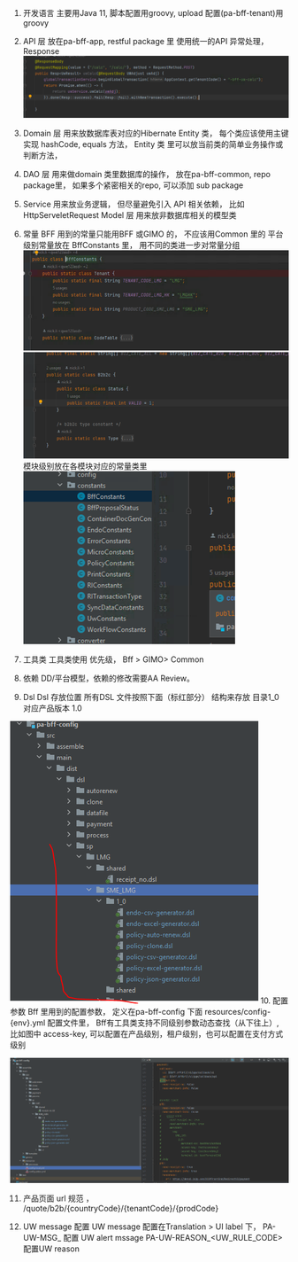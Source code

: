 1.  开发语言
    主要用Java 11,    脚本配置用groovy,    upload 配置(pa-bff-tenant)用groovy
 
2. API 层
放在pa-bff-app,  restful package 里
使用统一的API 异常处理，  Response
![image001](img/image001.png)
 
 
3. Domain 层
用来放数据库表对应的Hibernate Entity 类， 每个类应该使用主键实现 hashCode, equals 方法，   Entity 类 里可以放当前类的简单业务操作或判断方法，
4. DAO   层
用来做domain  类里数据库的操作， 放在pa-bff-common,  repo   package里， 如果多个紧密相关的repo,  可以添加 sub package
5. Service
用来放业务逻辑， 但尽量避免引入 API 相关依赖， 比如HttpServeletRequest
Model 层
用来放非数据库相关的模型类
 
6. 常量
BFF 用到的常量只能用BFF 或GIMO 的， 不应该用Common 里的
平台级别常量放在 BffConstants 里， 用不同的类进一步对常量分组
 ![image002](img/image002.png)
 ![image003](img/image003.png)
模块级别放在各模块对应的常量类里
 ![image004](img/image004.png)
 
7. 工具类
工具类使用 优先级，   Bff > GIMO>  Common

8. 依赖
DD/平台模型，依赖的修改需要AA  Review。
 
9. Dsl
Dsl 存放位置
所有DSL 文件按照下面（标红部分） 结构来存放
目录1_0 对应产品版本 1.0
 
 ![image004](img/image005.png)
 10. 配置参数
Bff 里用到的配置参数， 定义在pa-bff-config 下面 resources/config-{env}.yml 配置文件里，
Bff有工具类支持不同级别参数动态查找（从下往上）,  比如图中 access-key,   可以配置在产品级别，租户级别，也可以配置在支付方式级别
 
 ![image004](img/image006.png)
 
11. 产品页面  url  规范  ，   /quote/b2b/{countryCode}/{tenantCode}/{prodCode}

12. UW message 配置
UW message 配置在Translation > UI label 下，
PA-UW-MSG_<UW RULE CODE>   配置 UW alert mssage
PA-UW-REASON_<UW_RULE_CODE>  配置UW reason